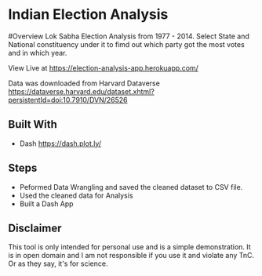# Indian Election Analysis

#Overview
Lok Sabha Election Analysis from 1977 - 2014.
Select State and National constituency under it to fimd out which party got the most votes and in which year.

View Live at https://election-analysis-app.herokuapp.com/

Data was downloaded from Harvard Dataverse 
https://dataverse.harvard.edu/dataset.xhtml?persistentId=doi:10.7910/DVN/26526

## Built With
* Dash https://dash.plot.ly/

## Steps
* Peformed Data Wrangling and saved the cleaned dataset to CSV file.
* Used the cleaned data for Analysis
* Built a Dash App

## Disclaimer
This tool is only intended for personal use and is a simple demonstration. It is in open domain and I am not responsible if you use it and violate any TnC. Or as they say, it's for science.
